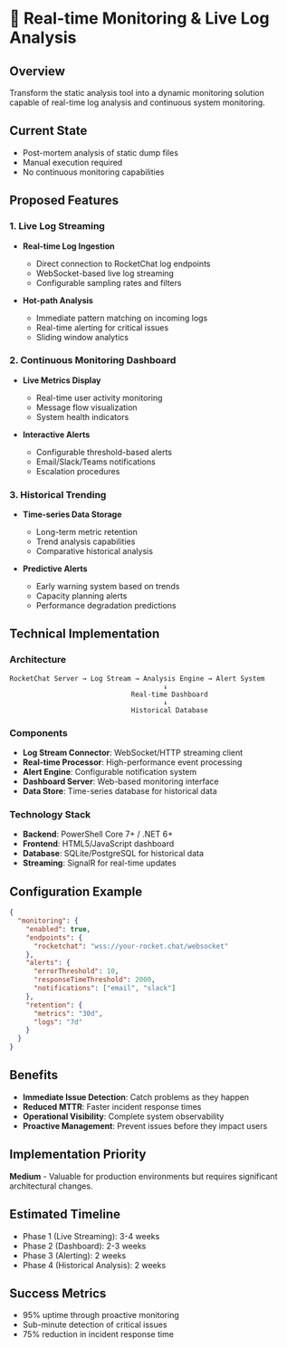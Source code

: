 # 🔄 Real-time Monitoring & Live Log Analysis

## Overview
Transform the static analysis tool into a dynamic monitoring solution capable of real-time log analysis and continuous system monitoring.

## Current State
- Post-mortem analysis of static dump files
- Manual execution required
- No continuous monitoring capabilities

## Proposed Features

### 1. Live Log Streaming
- **Real-time Log Ingestion**
  - Direct connection to RocketChat log endpoints
  - WebSocket-based live log streaming
  - Configurable sampling rates and filters

- **Hot-path Analysis**
  - Immediate pattern matching on incoming logs
  - Real-time alerting for critical issues
  - Sliding window analytics

### 2. Continuous Monitoring Dashboard
- **Live Metrics Display**
  - Real-time user activity monitoring
  - Message flow visualization
  - System health indicators

- **Interactive Alerts**
  - Configurable threshold-based alerts
  - Email/Slack/Teams notifications
  - Escalation procedures

### 3. Historical Trending
- **Time-series Data Storage**
  - Long-term metric retention
  - Trend analysis capabilities
  - Comparative historical analysis

- **Predictive Alerts**
  - Early warning system based on trends
  - Capacity planning alerts
  - Performance degradation predictions

## Technical Implementation

### Architecture
```
RocketChat Server → Log Stream → Analysis Engine → Alert System
                                      ↓
                              Real-time Dashboard
                                      ↓
                              Historical Database
```

### Components
- **Log Stream Connector**: WebSocket/HTTP streaming client
- **Real-time Processor**: High-performance event processing
- **Alert Engine**: Configurable notification system
- **Dashboard Server**: Web-based monitoring interface
- **Data Store**: Time-series database for historical data

### Technology Stack
- **Backend**: PowerShell Core 7+ / .NET 6+
- **Frontend**: HTML5/JavaScript dashboard
- **Database**: SQLite/PostgreSQL for historical data
- **Streaming**: SignalR for real-time updates

## Configuration Example
```json
{
  "monitoring": {
    "enabled": true,
    "endpoints": {
      "rocketchat": "wss://your-rocket.chat/websocket"
    },
    "alerts": {
      "errorThreshold": 10,
      "responseTimeThreshold": 2000,
      "notifications": ["email", "slack"]
    },
    "retention": {
      "metrics": "30d",
      "logs": "7d"
    }
  }
}
```

## Benefits
- **Immediate Issue Detection**: Catch problems as they happen
- **Reduced MTTR**: Faster incident response times
- **Operational Visibility**: Complete system observability
- **Proactive Management**: Prevent issues before they impact users

## Implementation Priority
**Medium** - Valuable for production environments but requires significant architectural changes.

## Estimated Timeline
- Phase 1 (Live Streaming): 3-4 weeks
- Phase 2 (Dashboard): 2-3 weeks
- Phase 3 (Alerting): 2 weeks
- Phase 4 (Historical Analysis): 2 weeks

## Success Metrics
- 95% uptime through proactive monitoring
- Sub-minute detection of critical issues
- 75% reduction in incident response time
